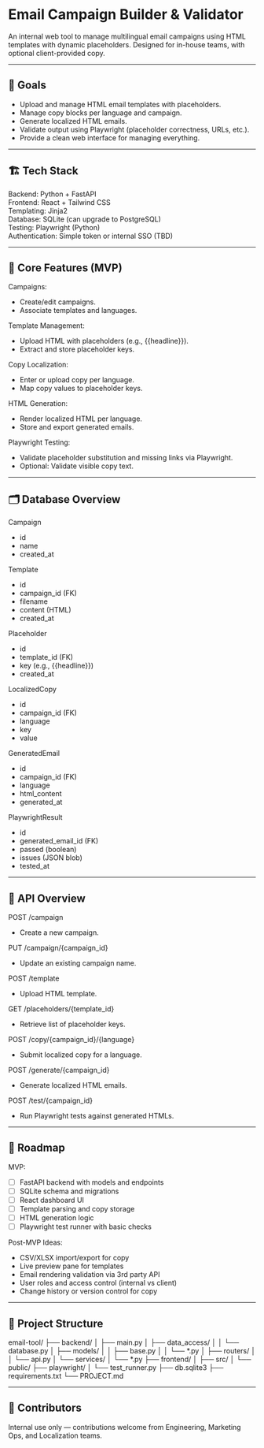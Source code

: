 # Email Campaign Builder & Validator

An internal web tool to manage multilingual email campaigns using HTML templates with dynamic placeholders. Designed for in-house teams, with optional client-provided copy.

---

## 🎯 Goals

- Upload and manage HTML email templates with placeholders.
- Manage copy blocks per language and campaign.
- Generate localized HTML emails.
- Validate output using Playwright (placeholder correctness, URLs, etc.).
- Provide a clean web interface for managing everything.

---

## 🏗 Tech Stack

Backend:        Python + FastAPI  
Frontend:       React + Tailwind CSS  
Templating:     Jinja2  
Database:       SQLite (can upgrade to PostgreSQL)  
Testing:        Playwright (Python)  
Authentication: Simple token or internal SSO (TBD)

---

## 🧩 Core Features (MVP)

Campaigns:
- Create/edit campaigns.
- Associate templates and languages.

Template Management:
- Upload HTML with placeholders (e.g., {{headline}}).
- Extract and store placeholder keys.

Copy Localization:
- Enter or upload copy per language.
- Map copy values to placeholder keys.

HTML Generation:
- Render localized HTML per language.
- Store and export generated emails.

 Playwright Testing:
 - Validate placeholder substitution and missing links via Playwright.
 - Optional: Validate visible copy text.

---

## 🗂 Database Overview

Campaign
  - id
  - name
  - created_at

Template
  - id
  - campaign_id (FK)
  - filename
  - content (HTML)
  - created_at

Placeholder
  - id
  - template_id (FK)
  - key (e.g., {{headline}})
  - created_at

LocalizedCopy
  - id
  - campaign_id (FK)
  - language
  - key
  - value

GeneratedEmail
  - id
  - campaign_id (FK)
  - language
  - html_content
  - generated_at

PlaywrightResult
  - id
  - generated_email_id (FK)
  - passed (boolean)
  - issues (JSON blob)
  - tested_at

---

## 📌 API Overview

POST   /campaign
  - Create a new campaign.

PUT    /campaign/{campaign_id}
  - Update an existing campaign name.

POST   /template
  - Upload HTML template.

GET    /placeholders/{template_id}
  - Retrieve list of placeholder keys.

POST   /copy/{campaign_id}/{language}
  - Submit localized copy for a language.

POST   /generate/{campaign_id}
  - Generate localized HTML emails.

POST   /test/{campaign_id}
  - Run Playwright tests against generated HTMLs.

---

## 🚦 Roadmap

MVP:
- [ ] FastAPI backend with models and endpoints
- [ ] SQLite schema and migrations
- [ ] React dashboard UI
- [ ] Template parsing and copy storage
- [ ] HTML generation logic
- [ ] Playwright test runner with basic checks

Post-MVP Ideas:
- CSV/XLSX import/export for copy
- Live preview pane for templates
- Email rendering validation via 3rd party API
- User roles and access control (internal vs client)
- Change history or version control for copy

---

## 📂 Project Structure

email-tool/
├── backend/
│   ├── main.py
│   ├── data_access/
│   │   └── database.py
│   ├── models/
│   │   ├── base.py
│   │   └── *.py
│   ├── routers/
│   │   └── api.py
│   └── services/
│       └── *.py
├── frontend/
│   ├── src/
│   └── public/
├── playwright/
│   └── test_runner.py
├── db.sqlite3
├── requirements.txt
└── PROJECT.md

---

## 🤝 Contributors

Internal use only — contributions welcome from Engineering, Marketing Ops, and Localization teams.
